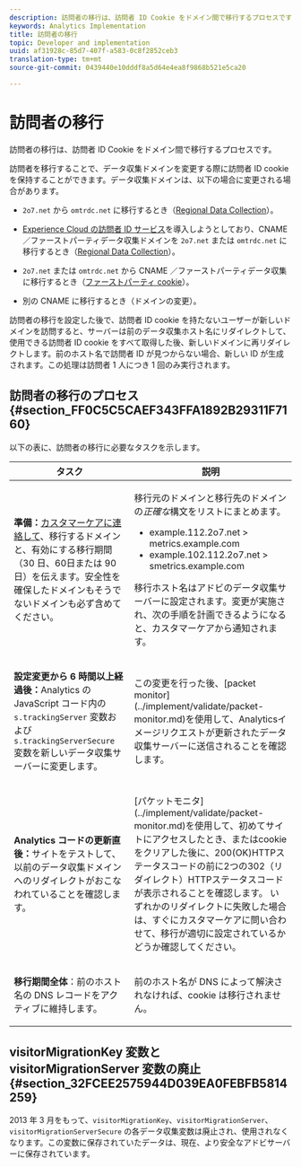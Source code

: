 ```yaml
---
description: 訪問者の移行は、訪問者 ID Cookie をドメイン間で移行するプロセスです。
keywords: Analytics Implementation
title: 訪問者の移行
topic: Developer and implementation
uuid: af31928c-85d7-407f-a583-0c8f2852ceb3
translation-type: tm+mt
source-git-commit: 0439440e10dddf8a5d64e4ea8f9868b521e5ca20

---
```



# 訪問者の移行

訪問者の移行は、訪問者 ID Cookie をドメイン間で移行するプロセスです。

訪問者を移行することで、データ収集ドメインを変更する際に訪問者 ID cookie を保持することができます。データ収集ドメインは、以下の場合に変更される場合があります。

* `2o7.net` から `omtrdc.net` に移行するとき（[Regional Data Collection](https://marketing.adobe.com/resources/help/en_US/whitepapers/rdc/)）。

* [Experience Cloud の訪問者 ID サービス](https://marketing.adobe.com/resources/help/en_US/mcvid/)を導入しようとしており、CNAME／ファーストパーティデータ収集ドメインを `2o7.net` または `omtrdc.net` に移行するとき（[Regional Data Collection](https://marketing.adobe.com/resources/help/en_US/whitepapers/rdc/)）。

* `2o7.net` または `omtrdc.net` から CNAME ／ファーストパーティデータ収集に移行するとき（[ファーストパーティ cookie](https://marketing.adobe.com/resources/help/en_US/whitepapers/first_party_cookies/)）。

* 別の CNAME に移行するとき（ドメインの変更）。

訪問者の移行を設定した後で、訪問者 ID cookie を持たないユーザーが新しいドメインを訪問すると、サーバーは前のデータ収集ホスト名にリダイレクトして、使用できる訪問者 ID cookie をすべて取得した後、新しいドメインに再リダイレクトします。前のホスト名で訪問者 ID が見つからない場合、新しい ID が生成されます。この処理は訪問者 1 人につき 1 回のみ実行されます。

## 訪問者の移行のプロセス {#section_FF0C5C5CAEF343FFA1892B29311F7160}

以下の表に、訪問者の移行に必要なタスクを示します。

<table id="table_7B2535FC3E264216A299686415C6B21C"> 
 <thead> 
  <tr> 
   <th colname="col1" class="entry"> タスク </th> 
   <th colname="col3" class="entry"> 説明 </th> 
  </tr> 
 </thead>
 <tbody> 
  <tr> 
   <td colname="col1"> <p> <b>準備：</b><a href="https://helpx.adobe.com/marketing-cloud/contact-support.html"  >カスタマーケアに連絡して</a>、移行するドメインと、有効にする移行期間（30 日、60日または 90 日）を伝えます。安全性を確保したドメインもそうでないドメインも必ず含めてください。 </p> </td> 
   <td colname="col3"> <p>移行元のドメインと移行先のドメインの<i>正確な</i>構文をリストにまとめます。 </p> 
    <ul id="ul_067EC5C7619141A6BDFBC209C9FD47E2"> 
     <li id="li_0723D948465A49C1871B81207AEDC4DC">example.112.2o7.net &gt; metrics.example.com </li> 
     <li id="li_B0CA15A593BD4AB9802E33A3FF037C7A">example.102.112.2o7.net &gt; smetrics.example.com </li> 
    </ul> <p>移行ホスト名はアドビのデータ収集サーバーに設定されます。変更が実施され、次の手順を計画できるようになると、カスタマーケアから通知されます。 </p> </td> 
  </tr> 
  <tr> 
   <td colname="col1"> <p> <b>設定変更から 6 時間以上経過後：</b>Analytics の JavaScript コード内の <code> s.trackingServer</code> 変数および <code> s.trackingServerSecure</code> 変数を新しいデータ収集サーバーに変更します。 </p> </td> 
   <td colname="col3"> <p>この変更を行った後、[packet monitor](../implement/validate/packet-monitor.md)を使用して、Analyticsイメージリクエストが更新されたデータ収集サーバーに送信されることを確認します。 </p> </td> 
  </tr> 
  <tr> 
   <td colname="col1"> <p> <b>Analytics コードの更新直後：</b>サイトをテストして、以前のデータ収集ドメインへのリダイレクトがおこなわれていることを確認します。 </p> </td> 
   <td colname="col3"> <p>[パケットモニタ](../implement/validate/packet-monitor.md)を使用して、初めてサイトにアクセスしたとき、またはcookieをクリアした後に、200(OK)HTTPステータスコードの前に2つの302（リダイレクト）HTTPステータスコードが表示されることを確認します。 いずれかのリダイレクトに失敗した場合は、すぐにカスタマーケアに問い合わせて、移行が適切に設定されているかどうか確認してください。 </p> </td> 
  </tr> 
  <tr> 
   <td colname="col1"> <p> <b>移行期間全体</b>：前のホスト名の DNS レコードをアクティブに維持します。 </p> </td> 
   <td colname="col3"> <p>前のホスト名が DNS によって解決されなければ、cookie は移行されません。 </p> </td> 
  </tr> 
 </tbody> 
</table>

## visitorMigrationKey 変数と visitorMigrationServer 変数の廃止 {#section_32FCEE2575944D039EA0FEBFB5814259}

2013 年 3 月をもって、`visitorMigrationKey`、`visitorMigrationServer`、`visitorMigrationServerSecure` の各データ収集変数は廃止され、使用されなくなります。この変数に保存されていたデータは、現在、より安全なアドビサーバーに保存されています。
